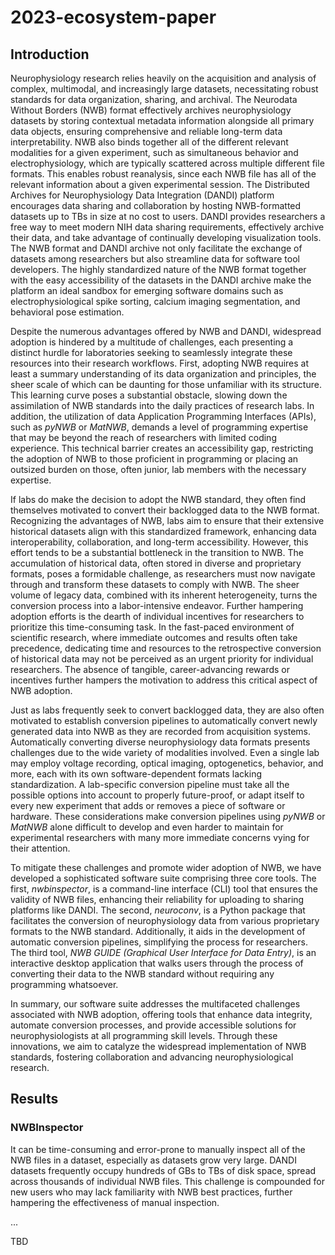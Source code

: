 # 2023-ecosystem-paper
## Introduction
Neurophysiology research relies heavily on the acquisition and analysis of complex, multimodal, and increasingly large datasets, necessitating robust standards for data organization, sharing, and archival. The Neurodata Without Borders (NWB) format effectively archives neurophysiology datasets by storing contextual metadata information alongside all primary data objects, ensuring comprehensive and reliable long-term data interpretability. NWB also binds together all of the different relevant modalities for a given experiment, such as simultaneous behavior and electrophysiology, which are typically scattered across multiple different file formats. This enables robust reanalysis, since each NWB file has all of the relevant information about a given experimental session. The Distributed Archives for Neurophysiology Data Integration (DANDI) platform encourages data sharing and collaboration by hosting NWB-formatted datasets up to TBs in size at no cost to users. DANDI provides researchers a free way to meet modern NIH data sharing requirements, effectively archive their data, and take advantage of continually developing visualization tools.
 The NWB format and DANDI archive not only facilitate the exchange of datasets among researchers but also streamline data for software tool developers. The highly standardized nature of the NWB format together with the easy accessibility of the datasets in the DANDI archive make the platform an ideal sandbox for emerging software domains such as electrophysiological spike sorting, calcium imaging segmentation, and behavioral pose estimation.

Despite the numerous advantages offered by NWB and DANDI, widespread adoption is hindered by a multitude of challenges, each presenting a distinct hurdle for laboratories seeking to seamlessly integrate these resources into their research workflows. First, adopting NWB requires at least a summary understanding of its data organization and principles, the sheer scale of which can be daunting for those unfamiliar with its structure. This learning curve poses a substantial obstacle, slowing down the assimilation of NWB standards into the daily practices of research labs. In addition, the utilization of data Application Programming Interfaces (APIs), such as _pyNWB_ or _MatNWB_, demands a level of programming expertise that may be beyond the reach of researchers with limited coding experience. This technical barrier creates an accessibility gap, restricting the adoption of NWB to those proficient in programming or placing an outsized burden on those, often junior, lab members with the necessary expertise.

If labs do make the decision to adopt the NWB standard, they often find themselves motivated to convert their backlogged data to the NWB format. Recognizing the advantages of NWB, labs aim to ensure that their extensive historical datasets align with this standardized framework, enhancing data interoperability, collaboration, and long-term accessibility. However, this effort tends to be a substantial bottleneck in the transition to NWB. The accumulation of historical data, often stored in diverse and proprietary formats, poses a formidable challenge, as researchers must now navigate through and transform these datasets to comply with NWB. The sheer volume of legacy data, combined with its inherent heterogeneity, turns the conversion process into a labor-intensive endeavor. Further hampering adoption efforts is the dearth of individual incentives for researchers to prioritize this time-consuming task. In the fast-paced environment of scientific research, where immediate outcomes and results often take precedence, dedicating time and resources to the retrospective conversion of historical data may not be perceived as an urgent priority for individual researchers. The absence of tangible, career-advancing rewards or incentives further hampers the motivation to address this critical aspect of NWB adoption.

Just as labs frequently seek to convert backlogged data, they are also often motivated to establish conversion pipelines to automatically convert newly generated data into NWB as they are recorded from acquisition systems. Automatically converting diverse neurophysiology data formats presents challenges due to the wide variety of modalities involved. Even a single lab may employ voltage recording, optical imaging, optogenetics, behavior, and more, each with its own software-dependent formats lacking standardization. A lab-specific conversion pipeline must take all the possible options into account to properly future-proof, or adapt itself to every new experiment that adds or removes a piece of software or hardware. These considerations make conversion pipelines using _pyNWB_ or _MatNWB_ alone difficult to develop and even harder to maintain for experimental researchers with many more immediate concerns vying for their attention.

To mitigate these challenges and promote wider adoption of NWB, we have developed a sophisticated software suite comprising three core tools. The first, _nwbinspector_, is a command-line interface (CLI) tool that ensures the validity of NWB files, enhancing their reliability for uploading to sharing platforms like DANDI. The second, _neuroconv_, is a Python package that facilitates the conversion of neurophysiology data from various proprietary formats to the NWB standard. Additionally, it aids in the development of automatic conversion pipelines, simplifying the process for researchers. The third tool, _NWB GUIDE (Graphical User Interface for Data Entry)_, is an interactive desktop application that walks users through the process of converting their data to the NWB standard without requiring any programming whatsoever.

In summary, our software suite addresses the multifaceted challenges associated with NWB adoption, offering tools that enhance data integrity, automate conversion processes, and provide accessible solutions for neurophysiologists at all programming skill levels. Through these innovations, we aim to catalyze the widespread implementation of NWB standards, fostering collaboration and advancing neurophysiological research.

## Results
### NWBInspector
It can be time-consuming and error-prone to manually inspect all of the NWB files in a dataset, especially as datasets grow very large. DANDI datasets frequently occupy hundreds of GBs to TBs of disk space, spread across thousands of individual NWB files. This challenge is compounded for new users who may lack familiarity with NWB best practices, further hampering the effectiveness of manual inspection.

...

TBD

